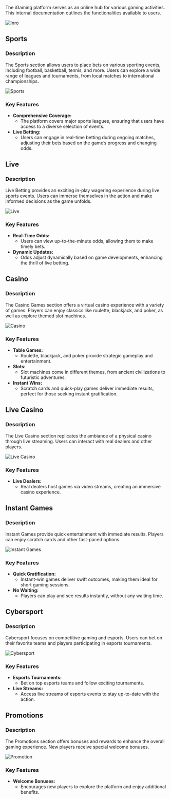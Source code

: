 The iGaming platform serves as an online hub for various gaming activities. This internal documentation outlines the functionalities available to users.

![Inro](https://github.com/Zxcursed1654/evo/assets/170832101/e8f959eb-e33f-453c-906f-0ef914850ed4)


## Sports

### Description

The Sports section allows users to place bets on various sporting events, including football, basketball, tennis, and more. Users can explore a wide range of leagues and tournaments, from local matches to international championships.

![Sports](https://github.com/Zxcursed1654/evo/assets/170832101/1f83b603-ac2b-432d-8fd7-ee9224466608)


### Key Features

- **Comprehensive Coverage:**
  - The platform covers major sports leagues, ensuring that users have access to a diverse selection of events.
- **Live Betting:**
  - Users can engage in real-time betting during ongoing matches, adjusting their bets based on the game’s progress and changing odds.

## Live

### Description

Live Betting provides an exciting in-play wagering experience during live sports events. Users can immerse themselves in the action and make informed decisions as the game unfolds.

![Live](https://github.com/Zxcursed1654/evo/assets/170832101/6c7bdca1-21bd-4f55-975d-1fea43537b86)


### Key Features

- **Real-Time Odds:**
  - Users can view up-to-the-minute odds, allowing them to make timely bets.
- **Dynamic Updates:**
  - Odds adjust dynamically based on game developments, enhancing the thrill of live betting.

## Casino

### Description

The Casino Games section offers a virtual casino experience with a variety of games. Players can enjoy classics like roulette, blackjack, and poker, as well as explore themed slot machines.

![Casino](https://github.com/Zxcursed1654/evo/assets/170832101/cfb044b2-99f2-488f-b022-1f4b60c6e9ea)


### Key Features

- **Table Games:**
  - Roulette, blackjack, and poker provide strategic gameplay and entertainment.
- **Slots:**
  - Slot machines come in different themes, from ancient civilizations to futuristic adventures.
- **Instant Wins:**
  - Scratch cards and quick-play games deliver immediate results, perfect for those seeking instant gratification.

## Live Casino

### Description

The Live Casino section replicates the ambiance of a physical casino through live streaming. Users can interact with real dealers and other players.

![Live Casino](https://github.com/Zxcursed1654/evo/assets/170832101/3cb41b02-0fde-4ad2-96ae-f4964ce537d3)


### Key Features

- **Live Dealers:**
  - Real dealers host games via video streams, creating an immersive casino experience.

## Instant Games

### Description

Instant Games provide quick entertainment with immediate results. Players can enjoy scratch cards and other fast-paced options.

![Instant Games](https://github.com/Zxcursed1654/evo/assets/170832101/c3def882-e9a7-41f6-a03b-48e780a571f3)

### Key Features

- **Quick Gratification:**
  - Instant-win games deliver swift outcomes, making them ideal for short gaming sessions.
- **No Waiting:**
  - Players can play and see results instantly, without any waiting time.

## Cybersport

### Description

Cybersport focuses on competitive gaming and esports. Users can bet on their favorite teams and players participating in esports tournaments.

![Cybersport](https://github.com/Zxcursed1654/evo/assets/170832101/217dd933-053c-42c7-83f6-21e8fa32258c)

### Key Features

- **Esports Tournaments:**
  - Bet on top esports teams and follow exciting tournaments.
- **Live Streams:**
  - Access live streams of esports events to stay up-to-date with the action.

## Promotions

### Description

The Promotions section offers bonuses and rewards to enhance the overall gaming experience. New players receive special welcome bonuses.

![Promotion](https://github.com/techwriter-lekos/evo/assets/170828318/e7d610a0-b348-475d-ae63-1b19f3717b3e)

### Key Features

- **Welcome Bonuses:**
  - Encourages new players to explore the platform and enjoy additional benefits.
